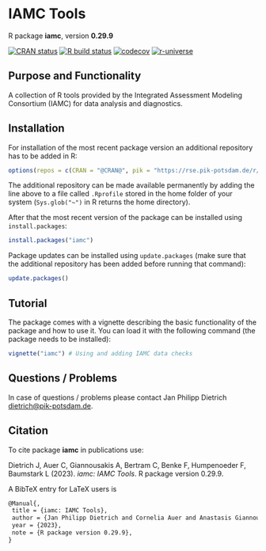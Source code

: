 # IAMC Tools

R package **iamc**, version **0.29.9**

[![CRAN status](https://www.r-pkg.org/badges/version/iamc)](https://cran.r-project.org/package=iamc)  [![R build status](https://github.com/FelicitasBeier/iamc/workflows/check/badge.svg)](https://github.com/FelicitasBeier/iamc/actions) [![codecov](https://codecov.io/gh/FelicitasBeier/iamc/branch/master/graph/badge.svg)](https://app.codecov.io/gh/FelicitasBeier/iamc) [![r-universe](https://pik-piam.r-universe.dev/badges/iamc)](https://pik-piam.r-universe.dev/builds)

## Purpose and Functionality

A collection of R tools provided by the Integrated Assessment Modeling Consortium (IAMC) for data analysis and diagnostics. 


## Installation

For installation of the most recent package version an additional repository has to be added in R:

```r
options(repos = c(CRAN = "@CRAN@", pik = "https://rse.pik-potsdam.de/r/packages"))
```
The additional repository can be made available permanently by adding the line above to a file called `.Rprofile` stored in the home folder of your system (`Sys.glob("~")` in R returns the home directory).

After that the most recent version of the package can be installed using `install.packages`:

```r 
install.packages("iamc")
```

Package updates can be installed using `update.packages` (make sure that the additional repository has been added before running that command):

```r 
update.packages()
```

## Tutorial

The package comes with a vignette describing the basic functionality of the package and how to use it. You can load it with the following command (the package needs to be installed):

```r
vignette("iamc") # Using and adding IAMC data checks
```

## Questions / Problems

In case of questions / problems please contact Jan Philipp Dietrich <dietrich@pik-potsdam.de>.

## Citation

To cite package **iamc** in publications use:

Dietrich J, Auer C, Giannousakis A, Bertram C, Benke F, Humpenoeder F, Baumstark L (2023). _iamc: IAMC Tools_. R package version 0.29.9.

A BibTeX entry for LaTeX users is

 ```latex
@Manual{,
  title = {iamc: IAMC Tools},
  author = {Jan Philipp Dietrich and Cornelia Auer and Anastasis Giannousakis and Christoph Bertram and Falk Benke and Florian Humpenoeder and Lavinia Baumstark},
  year = {2023},
  note = {R package version 0.29.9},
}
```
